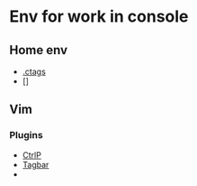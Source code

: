 # Env for work in console

## Home env

* [.ctags](./home/.ctags)
* []

## Vim

### Plugins

* [CtrlP](fixme)
* [Tagbar](fixme)
* 
